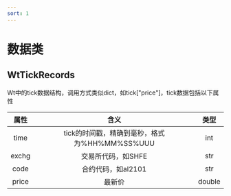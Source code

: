 ```yaml
---
sort: 1
---
```


# 数据类

## WtTickRecords

Wt中的tick数据结构，调用方式类似dict，如tick["price"]，tick数据包括以下属性

|属性    | 含义 | 类型     |
|:---------:|:---------:|:---------:|
| time      |tick的时间戳，精确到毫秒，格式为%HH%MM%SS%UUU|   int |
| exchg      | 交易所代码，如SHFE |   str |
| code      | 合约代码，如al2101  |  str |
| price      | 最新价  |  double |

